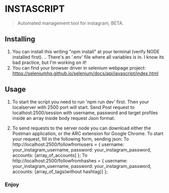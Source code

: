 # INSTASCRIPT
> Automated management tool for instagram, BETA.

## Installing
1. You can install this writing "npm install" at your terminal (verify NODE installed first).
.. There's an '.env' file where all variables is in. I know its bad practice, but I'm working on it!
2. You can find your browser driver in selenium webpage project: https://seleniumhq.github.io/selenium/docs/api/javascript/index.html

## Usage
1. To start the script you need to run 'npm run dev' first.
Then your localserver with 2500 port will start.
Send Post request to localhost:2500/session with username, password and target profiles inside an array inside body request Json format.

2. To send requests to the server node you can download either the Postman application, or the ARC extension for Google Chrome. To start your request, fill in the following form, sending json:
To http://localhost:2500/followfromusers = { username: your_instagram_username, password: your_instagram_password, accounts: [array_of_accounts] };
To http://localhost:2500/followfromhashes = { username: your_instagram_username, password: your_instagram_password, accounts: [array_of_tags(without hashtag)] };

### Enjoy

